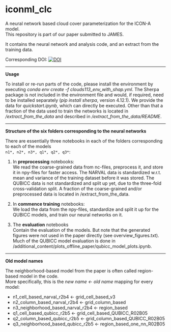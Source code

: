 # iconml_clc
A neural network based cloud cover parameterization for the ICON-A model. <br>
This repository is part of our paper submitted to JAMES. 

It contains the neural network and analysis code, and an extract from the training data.

Corresponding DOI: [![DOI](https://zenodo.org/badge/436660284.svg)](https://zenodo.org/badge/latestdoi/436660284)

---------------
**Usage**

To install or re-run parts of the code, please install the environment by executing *conda env create -f clouds113_env_with_shap.yml*. 
The Sherpa package is not included in the environment file and would, if required, need to be installed separately (*pip install sherpa*, version 4.12.1). We provide the data for *quickstart.ipynb*, which can directly be executed. Other than that a fraction of the data used to train the networks is located in */extract_from_the_data* and described in */extract_from_the_data/README*.

---------------
**Structure of the six folders corresponding to the neural networks**

There are essentially three notebooks in each of the folders corresponding to each of the models <br>
`n1*, n2*, n3*, q1*, q2*, q3*`:

1. In **preprocessing** notebooks: <br>
We read the coarse-grained data from nc-files, preprocess it, and store it in npy-files for faster access. The NARVAL data is standardized w.r.t. mean and variance of the training dataset before it was stored. The QUBICC data is not standardized and split up yet, due to the three-fold cross-validation split. A fraction of the coarse-grained and/or preprocessed data is located in /extract_from_the_data.

2. In **commence training** notebooks: <br>
We load the data from the npy-files, standardize and split it up for the QUBICC models, and train our neural networks on it.

3. The **evaluation** notebooks <br>
Contain the evaluation of the models. But note that the generated figures were not used in the paper directly (see overview_figures.txt).
Much of the QUBICC model evaluation is done in /additional_content/plots_offline_paper/qubicc_model_plots.ipynb.

---------------
**Old model names**

The neighborhood-based model from the paper is often called region-based model in the code. <br>
More specifically, this is the *new name <- old name* mapping for every model:

- n1_cell_based_narval_r2b4 <- grid_cell_based_v3
- n2_column_based_narval_r2b4 <- grid_column_based
- n3_neighborhood_based_narval_r2b4 <- region_based
- q1_cell_based_qubicc_r2b5 <- grid_cell_based_QUBICC_R02B05
- q2_column_based_qubicc_r2b5 <- grid_column_based_QUBICC_R02B05
- q3_neighborhood_based_qubicc_r2b5 <- region_based_one_nn_R02B05

